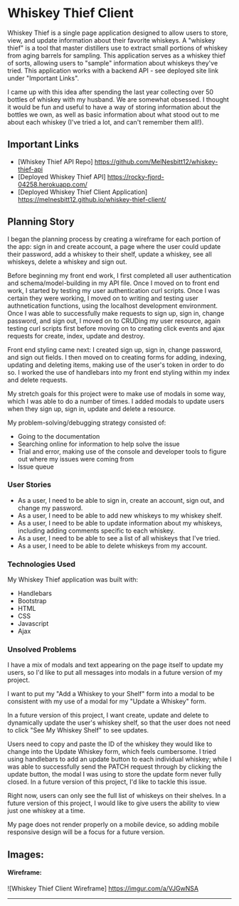 # Whiskey Thief Client

Whiskey Thief is a single page application designed to allow users to store, view, and update information about their favorite whiskeys. A "whiskey thief" is a tool that master distillers use to extract small portions of whiskey from aging barrels for sampling. This application serves as a whiskey thief of sorts, allowing users to "sample" information about whiskeys they've tried. This application works with a backend API - see deployed site link under "Important Links".

I came up with this idea after spending the last year collecting over 50 bottles of whiskey with my husband. We are somewhat obsessed. I thought it would be fun and useful to have a way of storing information about the bottles we own, as well as basic information about what stood out to me about each whiskey (I've tried a lot, and can't remember them all!).

## Important Links

* [Whiskey Thief API Repo] https://github.com/MelNesbitt12/whiskey-thief-api
* [Deployed Whiskey Thief API] https://rocky-fjord-04258.herokuapp.com/
* [Deployed Whiskey Thief Client Application] https://melnesbitt12.github.io/whiskey-thief-client/

## Planning Story

I began the planning process by creating a wireframe for each portion of the app: sign in and create account, a page where the user could update their password, add a whiskey to their shelf, update a whiskey, see all whiskeys, delete a whiskey and sign out.

Before beginning my front end work, I first completed all user authentication and schema/model-building in my API file. Once I moved on to front end work, I started by testing my user authentication curl scripts. Once I was certain they were working, I moved on to writing and testing user authnetication functions, using the localhost development environment. Once I was able to successfully make requests to sign up, sign in, change password, and sign out, I moved on to CRUDing my user resource, again testing curl scripts first before moving on to creating click events and ajax requests for create, index, update and destroy.

Front end styling came next: I created sign up, sign in, change password, and sign out fields. I then moved on to creating forms for adding, indexing, updating and deleting items, making use of the user's token in order to do so. I worked the use of handlebars into my front end styling within my index and delete requests.

My stretch goals for this project were to make use of modals in some way, which I was able to do a number of times. I added modals to update users when they sign up, sign in, update and delete a resource.

My problem-solving/debugging strategy consisted of:
  * Going to the documentation
  * Searching online for information to help solve the issue
  * Trial and error, making use of the console and developer tools to figure out where my issues were coming from
  * Issue queue

### User Stories

* As a user, I need to be able to sign in, create an account, sign out, and change my password.
* As a user, I need to be able to add new whiskeys to my whiskey shelf.
* As a user, I need to be able to update information about my whiskeys, including adding comments specific to each whiskey.
* As a user, I need to be able to see a list of all whiskeys that I've tried.
* As a user, I need to be able to delete whiskeys from my account.

### Technologies Used
My Whiskey Thief application was built with:
  * Handlebars
  * Bootstrap
  * HTML
  * CSS
  * Javascript
  * Ajax

### Unsolved Problems
I have a mix of modals and text appearing on the page itself to update my users, so I'd like to put all messages into modals in a future version of my project.

I want to put my "Add a Whiskey to your Shelf" form into a modal to be consistent with my use of a modal for my "Update a Whiskey" form.

In a future version of this project, I want create, update and delete to dynamically update the user's whiskey shelf, so that the user does not need to click "See My Whiskey Shelf" to see updates.

Users need to copy and paste the ID of the whiskey they would like to change into the Update Whiskey form, which feels cumbersome. I tried using handlebars to add an update button to each individual whiskey; while I was able to successfully send the PATCH request through by clicking the update button, the modal I was using to store the update form never fully closed. In a future version of this project, I'd like to tackle this issue.

Right now, users can only see the full list of whiskeys on their shelves. In a future version of this project, I would like to give users the ability to view just one whiskey at a time.

My page does not render properly on a mobile device, so adding mobile responsive design will be a focus for a future version.

## Images:

#### Wireframe:
![Whiskey Thief Client Wireframe] https://imgur.com/a/VJGwNSA


---
